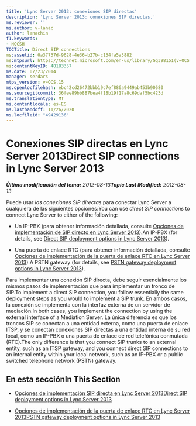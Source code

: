 ```yaml
---
title: 'Lync Server 2013: conexiones SIP directas'
description: 'Lync Server 2013: conexiones SIP directas.'
ms.reviewer: ''
ms.author: v-lanac
author: lanachin
f1.keywords:
- NOCSH
TOCTitle: Direct SIP connections
ms:assetid: 0a37737d-9628-4e36-b27b-c134fa5a3882
ms:mtpsurl: https://technet.microsoft.com/en-us/library/Gg398151(v=OCS.15)
ms:contentKeyID: 48183357
ms.date: 07/23/2014
manager: serdars
mtps_version: v=OCS.15
ms.openlocfilehash: ebc42cd26472bbb19c7ef886a9449ab453b90680
ms.sourcegitcommit: 36fee89bb887bea4f18b19f17a8c69daf5bc423d
ms.translationtype: MT
ms.contentlocale: es-ES
ms.lasthandoff: 11/26/2020
ms.locfileid: "49429136"
---
```

# <a name="direct-sip-connections-in-lync-server-2013"></a><span data-ttu-id="3e645-103">Conexiones SIP directas en Lync Server 2013</span><span class="sxs-lookup"><span data-stu-id="3e645-103">Direct SIP connections in Lync Server 2013</span></span>

<div data-xmlns="http://www.w3.org/1999/xhtml">

<div class="topic" data-xmlns="http://www.w3.org/1999/xhtml" data-msxsl="urn:schemas-microsoft-com:xslt" data-cs="https://msdn.microsoft.com/">

<div data-asp="https://msdn2.microsoft.com/asp">



</div>

<div id="mainSection">

<div id="mainBody"><span data-ttu-id="3e645-104">

<span> </span></span><span class="sxs-lookup"><span data-stu-id="3e645-104">

<span> </span></span></span>

<span data-ttu-id="3e645-105">_**Última modificación del tema:** 2012-08-13_</span><span class="sxs-lookup"><span data-stu-id="3e645-105">_**Topic Last Modified:** 2012-08-13_</span></span>

<span data-ttu-id="3e645-106">Puede usar *las conexiones SIP directas* para conectar Lync Server a cualquiera de las siguientes opciones:</span><span class="sxs-lookup"><span data-stu-id="3e645-106">You can use *direct SIP connections* to connect Lync Server to either of the following:</span></span>

  - <span data-ttu-id="3e645-107">Un IP-PBX (para obtener información detallada, consulte [Opciones de implementación de SIP directo en Lync Server 2013](lync-server-2013-direct-sip-deployment-options.md)).</span><span class="sxs-lookup"><span data-stu-id="3e645-107">An IP-PBX (for details, see [Direct SIP deployment options in Lync Server 2013](lync-server-2013-direct-sip-deployment-options.md)).</span></span>

  - <span data-ttu-id="3e645-108">Una puerta de enlace RTC (para obtener información detallada, consulte [Opciones de implementación de la puerta de enlace RTC en Lync Server 2013](lync-server-2013-pstn-gateway-deployment-options.md)).</span><span class="sxs-lookup"><span data-stu-id="3e645-108">A PSTN gateway (for details, see [PSTN gateway deployment options in Lync Server 2013](lync-server-2013-pstn-gateway-deployment-options.md)).</span></span>

<span data-ttu-id="3e645-109">Para implementar una conexión SIP directa, debe seguir esencialmente los mismos pasos de implementación que para implementar un tronco de SIP.</span><span class="sxs-lookup"><span data-stu-id="3e645-109">To implement a direct SIP connection, you follow essentially the same deployment steps as you would to implement a SIP trunk.</span></span> <span data-ttu-id="3e645-110">En ambos casos, la conexión se implementa con la interfaz externa de un servidor de mediación.</span><span class="sxs-lookup"><span data-stu-id="3e645-110">In both cases, you implement the connection by using the external interface of a Mediation Server.</span></span> <span data-ttu-id="3e645-111">La única diferencia es que los troncos SIP se conectan a una entidad externa, como una puerta de enlace ITSP, y se conectan conexiones SIP directas a una entidad interna de su red local, como un IP-PBX o una puerta de enlace de red telefónica conmutada (RTC).</span><span class="sxs-lookup"><span data-stu-id="3e645-111">The only difference is that you connect SIP trunks to an external entity, such as an ITSP gateway, and you connect direct SIP connections to an internal entity within your local network, such as an IP-PBX or a public switched telephone network (PSTN) gateway.</span></span>

<div>

## <a name="in-this-section"></a><span data-ttu-id="3e645-112">En esta sección</span><span class="sxs-lookup"><span data-stu-id="3e645-112">In This Section</span></span>

  - [<span data-ttu-id="3e645-113">Opciones de implementación SIP directa en Lync Server 2013</span><span class="sxs-lookup"><span data-stu-id="3e645-113">Direct SIP deployment options in Lync Server 2013</span></span>](lync-server-2013-direct-sip-deployment-options.md)

  - [<span data-ttu-id="3e645-114">Opciones de implementación de la puerta de enlace RTC en Lync Server 2013</span><span class="sxs-lookup"><span data-stu-id="3e645-114">PSTN gateway deployment options in Lync Server 2013</span></span>](lync-server-2013-pstn-gateway-deployment-options.md)

<span data-ttu-id="3e645-115"></div>

</div>

<span> </span>

</div>

</div>

</span><span class="sxs-lookup"><span data-stu-id="3e645-115"></div>

</div>

<span> </span>

</div>

</div>

</span></span></div>

